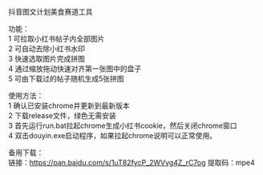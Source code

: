 抖音图文计划美食赛道工具  

功能：  
1 可拉取小红书帖子内全部图片  
2 可自动去除小红书水印  
3 快速选取图片完成拼图  
4 通过缩放拖动快速对齐第一张图中的盘子  
5 可由下载过的帖子随机生成5张拼图  
  
使用方法：  
1 确认已安装chrome并更新到最新版本  
2 下载release文件，绿色无需安装  
3 首先运行run.bat拉起chrome生成小红书cookie，然后关闭chrome窗口  
4 双击douyin.exe启动程序，如果拉起chrome说明可以正常使用。

备用下载：  
链接：https://pan.baidu.com/s/1uT82fycP_2WVvg4Z_rC7og 
提取码：mpe4
